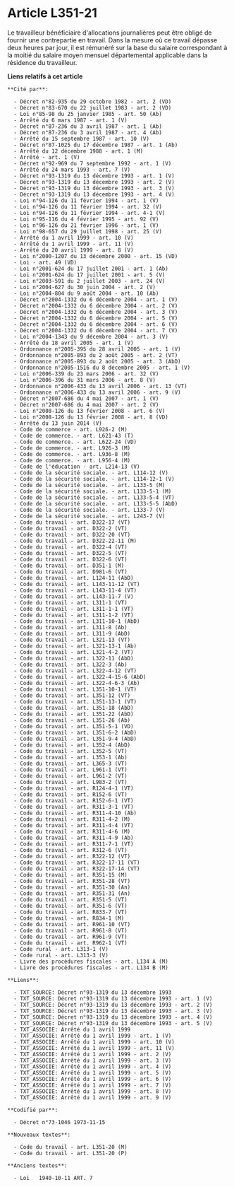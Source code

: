 # Article L351-21

Le travailleur bénéficiaire d'allocations journalières peut être obligé de fournir une contrepartie en travail. Dans la
mesure où ce travail dépasse deux heures par jour, il est rémunéré sur la base du salaire correspondant à la moitié du
salaire moyen mensuel départemental applicable dans la résidence du travailleur.

**Liens relatifs à cet article**

	**Cité par**:

	  - Décret n°82-935 du 29 octobre 1982 - art. 2 (VD)
	  - Décret n°83-670 du 22 juillet 1983 - art. 2 (VD)
	  - Loi n°85-98 du 25 janvier 1985 - art. 50 (Ab)
	  - Arrêté du 6 mars 1987 - art. 1 (V)
	  - Décret n°87-236 du 3 avril 1987 - art. 1 (Ab)
	  - Décret n°87-236 du 3 avril 1987 - art. 4 (Ab)
	  - Arrêté du 15 septembre 1987 - art. 10 (V)
	  - Décret n°87-1025 du 17 décembre 1987 - art. 1 (Ab)
	  - Arrêté du 12 décembre 1988 - art. 1 (M)
	  - Arrêté - art. 1 (V)
	  - Décret n°92-969 du 7 septembre 1992 - art. 1 (V)
	  - Arrêté du 24 mars 1993 - art. 7 (V)
	  - Décret n°93-1319 du 13 décembre 1993 - art. 1 (V)
	  - Décret n°93-1319 du 13 décembre 1993 - art. 2 (V)
	  - Décret n°93-1319 du 13 décembre 1993 - art. 3 (V)
	  - Décret n°93-1319 du 13 décembre 1993 - art. 4 (V)
	  - Loi n°94-126 du 11 février 1994 - art. 1 (V)
	  - Loi n°94-126 du 11 février 1994 - art. 32 (V)
	  - Loi n°94-126 du 11 février 1994 - art. 4-1 (V)
	  - Loi n°95-116 du 4 février 1995 - art. 92 (V)
	  - Loi n°96-126 du 21 février 1996 - art. 1 (V)
	  - Loi n°98-657 du 29 juillet 1998 - art. 25 (V)
	  - Arrêté du 1 avril 1999 - art. 10 (V)
	  - Arrêté du 1 avril 1999 - art. 11 (V)
	  - Arrêté du 20 avril 1999 - art. 8 (V)
	  - Loi n°2000-1207 du 13 décembre 2000 - art. 15 (VD)
	  - Loi - art. 49 (VD)
	  - Loi n°2001-624 du 17 juillet 2001 - art. 1 (Ab)
	  - Loi n°2001-624 du 17 juillet 2001 - art. 5 (V)
	  - Loi n°2003-591 du 2 juillet 2003 - art. 24 (V)
	  - Loi n°2004-627 du 30 juin 2004 - art. 2 (V)
	  - Loi n°2004-804 du 9 août 2004 - art. 10 (Ab)
	  - Décret n°2004-1332 du 6 décembre 2004 - art. 1 (V)
	  - Décret n°2004-1332 du 6 décembre 2004 - art. 2 (V)
	  - Décret n°2004-1332 du 6 décembre 2004 - art. 3 (V)
	  - Décret n°2004-1332 du 6 décembre 2004 - art. 5 (V)
	  - Décret n°2004-1332 du 6 décembre 2004 - art. 6 (V)
	  - Décret n°2004-1332 du 6 décembre 2004 - art. 7 (V)
	  - Loi n°2004-1343 du 9 décembre 2004 - art. 3 (V)
	  - Arrêté du 18 avril 2005 - art. 1 (V)
	  - Ordonnance n°2005-395 du 28 avril 2005 - art. 1 (V)
	  - Ordonnance n°2005-893 du 2 août 2005 - art. 2 (VT)
	  - Ordonnance n°2005-893 du 2 août 2005 - art. 3 (AbD)
	  - Ordonnance n°2005-1516 du 8 décembre 2005 - art. 1 (V)
	  - Loi n°2006-339 du 23 mars 2006 - art. 32 (V)
	  - Loi n°2006-396 du 31 mars 2006 - art. 8 (V)
	  - Ordonnance n°2006-433 du 13 avril 2006 - art. 13 (VT)
	  - Ordonnance n°2006-433 du 13 avril 2006 - art. 9 (V)
	  - Décret n°2007-686 du 4 mai 2007 - art. 1 (V)
	  - Décret n°2007-686 du 4 mai 2007 - art. 2 (V)
	  - Loi n°2008-126 du 13 février 2008 - art. 6 (V)
	  - Loi n°2008-126 du 13 février 2008 - art. 8 (VD)
	  - Arrêté du 13 juin 2014 (V)
	  - Code de commerce - art. L926-2 (M)
	  - Code de commerce. - art. L621-43 (T)
	  - Code de commerce. - art. L622-24 (VD)
	  - Code de commerce. - art. L926-3 (M)
	  - Code de commerce. - art. L936-8 (M)
	  - Code de commerce. - art. L956-4 (M)
	  - Code de l'éducation - art. L214-13 (V)
	  - Code de la sécurité sociale. - art. L114-12 (V)
	  - Code de la sécurité sociale. - art. L114-12-1 (V)
	  - Code de la sécurité sociale. - art. L133-5 (M)
	  - Code de la sécurité sociale. - art. L133-5-1 (M)
	  - Code de la sécurité sociale. - art. L133-5-4 (VT)
	  - Code de la sécurité sociale. - art. L133-5-5 (AbD)
	  - Code de la sécurité sociale. - art. L133-7 (V)
	  - Code de la sécurité sociale. - art. L243-7 (V)
	  - Code du travail - art. D322-17 (VT)
	  - Code du travail - art. D322-2 (VT)
	  - Code du travail - art. D322-20 (VT)
	  - Code du travail - art. D322-22-11 (M)
	  - Code du travail - art. D322-4 (VT)
	  - Code du travail - art. D322-5 (VT)
	  - Code du travail - art. D322-6 (VT)
	  - Code du travail - art. D351-1 (M)
	  - Code du travail - art. D981-6 (VT)
	  - Code du travail - art. L124-11 (AbD)
	  - Code du travail - art. L143-11-12 (VT)
	  - Code du travail - art. L143-11-4 (VT)
	  - Code du travail - art. L143-11-7 (V)
	  - Code du travail - art. L311-1 (VT)
	  - Code du travail - art. L311-1-1 (VT)
	  - Code du travail - art. L311-1-2 (VT)
	  - Code du travail - art. L311-10-1 (AbD)
	  - Code du travail - art. L311-8 (Ab)
	  - Code du travail - art. L311-9 (AbD)
	  - Code du travail - art. L321-13 (VT)
	  - Code du travail - art. L321-13-1 (Ab)
	  - Code du travail - art. L321-4-2 (VT)
	  - Code du travail - art. L322-11 (AbD)
	  - Code du travail - art. L322-3 (Ab)
	  - Code du travail - art. L322-4-12 (VT)
	  - Code du travail - art. L322-4-15-6 (AbD)
	  - Code du travail - art. L322-4-6-3 (Ab)
	  - Code du travail - art. L351-10-1 (VT)
	  - Code du travail - art. L351-12 (VT)
	  - Code du travail - art. L351-13-1 (VT)
	  - Code du travail - art. L351-18 (AbD)
	  - Code du travail - art. L351-22 (AbD)
	  - Code du travail - art. L351-26 (Ab)
	  - Code du travail - art. L351-5-1 (VD)
	  - Code du travail - art. L351-6-2 (AbD)
	  - Code du travail - art. L351-9-4 (AbD)
	  - Code du travail - art. L352-4 (AbD)
	  - Code du travail - art. L352-5 (VT)
	  - Code du travail - art. L353-1 (Ab)
	  - Code du travail - art. L365-3 (VT)
	  - Code du travail - art. L961-1 (VT)
	  - Code du travail - art. L961-2 (VT)
	  - Code du travail - art. L983-2 (VT)
	  - Code du travail - art. R124-4-1 (VT)
	  - Code du travail - art. R152-6 (VT)
	  - Code du travail - art. R152-6-1 (VT)
	  - Code du travail - art. R311-3-1 (VT)
	  - Code du travail - art. R311-4-10 (Ab)
	  - Code du travail - art. R311-4-2 (M)
	  - Code du travail - art. R311-4-4 (VT)
	  - Code du travail - art. R311-4-6 (M)
	  - Code du travail - art. R311-4-9 (Ab)
	  - Code du travail - art. R311-7-1 (VT)
	  - Code du travail - art. R312-6 (VT)
	  - Code du travail - art. R322-12 (VT)
	  - Code du travail - art. R322-17-11 (VT)
	  - Code du travail - art. R322-17-14 (VT)
	  - Code du travail - art. R351-15 (M)
	  - Code du travail - art. R351-28 (VT)
	  - Code du travail - art. R351-30 (An)
	  - Code du travail - art. R351-31 (An)
	  - Code du travail - art. R351-5 (VT)
	  - Code du travail - art. R351-6 (VT)
	  - Code du travail - art. R833-7 (VT)
	  - Code du travail - art. R834-1 (M)
	  - Code du travail - art. R961-10 (VT)
	  - Code du travail - art. R961-8 (VT)
	  - Code du travail - art. R961-9 (VT)
	  - Code du travail - art. R962-1 (VT)
	  - Code rural - art. L313-1 (V)
	  - Code rural - art. L313-3 (V)
	  - Livre des procédures fiscales - art. L134 A (M)
	  - Livre des procédures fiscales - art. L134 B (M)

	**Liens**:

	  - TXT_SOURCE: Décret n°93-1319 du 13 décembre 1993
	  - TXT_SOURCE: Décret n°93-1319 du 13 décembre 1993 - art. 1 (V)
	  - TXT_SOURCE: Décret n°93-1319 du 13 décembre 1993 - art. 2 (V)
	  - TXT_SOURCE: Décret n°93-1319 du 13 décembre 1993 - art. 3 (V)
	  - TXT_SOURCE: Décret n°93-1319 du 13 décembre 1993 - art. 4 (V)
	  - TXT_SOURCE: Décret n°93-1319 du 13 décembre 1993 - art. 5 (V)
	  - TXT_ASSOCIE: Arrêté du 1 avril 1999
	  - TXT_ASSOCIE: Arrêté du 1 avril 1999 - art. 1 (V)
	  - TXT_ASSOCIE: Arrêté du 1 avril 1999 - art. 10 (V)
	  - TXT_ASSOCIE: Arrêté du 1 avril 1999 - art. 11 (V)
	  - TXT_ASSOCIE: Arrêté du 1 avril 1999 - art. 2 (V)
	  - TXT_ASSOCIE: Arrêté du 1 avril 1999 - art. 3 (V)
	  - TXT_ASSOCIE: Arrêté du 1 avril 1999 - art. 4 (V)
	  - TXT_ASSOCIE: Arrêté du 1 avril 1999 - art. 5 (V)
	  - TXT_ASSOCIE: Arrêté du 1 avril 1999 - art. 6 (V)
	  - TXT_ASSOCIE: Arrêté du 1 avril 1999 - art. 7 (V)
	  - TXT_ASSOCIE: Arrêté du 1 avril 1999 - art. 8 (V)
	  - TXT_ASSOCIE: Arrêté du 1 avril 1999 - art. 9 (V)

	**Codifié par**:

	  - Décret n°73-1046 1973-11-15

	**Nouveaux textes**:

	  - Code du travail - art. L351-20 (M)
	  - Code du travail - art. L351-20 (P)

	**Anciens textes**:

	  - Loi   1940-10-11 ART. 7
